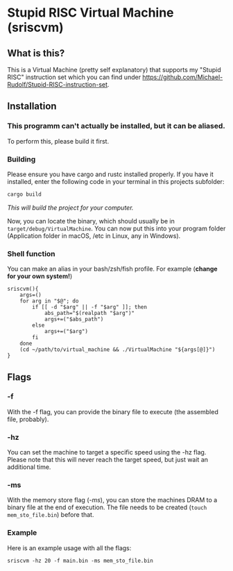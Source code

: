 # Stupid RISC Virtual Machine (sriscvm)

## What is this?
This is a Virtual Machine (pretty self explanatory) that supports my "Stupid RISC" instruction set which you can find under https://github.com/Michael-Rudolf/Stupid-RISC-instruction-set.

## Installation
### This programm can't actually be installed, but it can be aliased.
To perform this, please build it first.

### Building
Please ensure you have cargo and rustc installed properly.
If you have it installed, enter the following code in your terminal in this projects subfolder:
```sh
cargo build
```
*This will build the project for your computer.*

Now, you can locate the binary, which should usually be in ```target/debug/VirtualMachine```.
You can now put this into your program folder (Application folder in macOS, /etc in Linux, any in Windows).

### Shell function
You can make an alias in your bash/zsh/fish profile.
For example (**change for your own system!**)
```shell
sriscvm(){
    args=()
    for arg in "$@"; do
        if [[ -d "$arg" || -f "$arg" ]]; then
            abs_path="$(realpath "$arg")"
            args+=("$abs_path")
        else
            args+=("$arg")
        fi
    done
    (cd ~/path/to/virtual_machine && ./VirtualMachine "${args[@]}")
}
```

## Flags
### -f
With the -f flag, you can provide the binary file to execute (the assembled file, probably).

### -hz
You can set the machine to target a specific speed using the -hz flag. Please note that this will never reach the target speed, but just wait an additional time.

### -ms
With the memory store flag (*-ms*), you can store the machines DRAM to a binary file at the end of execution. The file needs to be created (```touch mem_sto_file.bin```) before that.

### Example
Here is an example usage with all the flags:
```shell
sriscvm -hz 20 -f main.bin -ms mem_sto_file.bin
```
